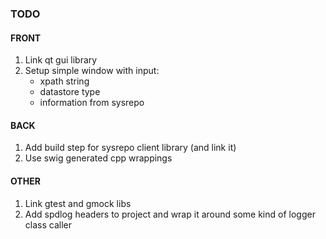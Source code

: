 ### TODO

#### FRONT
1. Link qt gui library
2. Setup simple window with input:
    - xpath string 
    - datastore type
    - information from sysrepo

#### BACK
1. Add build step for sysrepo client library (and link it)
2. Use swig generated cpp wrappings

#### OTHER
1. Link gtest and gmock libs
2. Add spdlog headers to project and wrap it around some kind of logger class caller